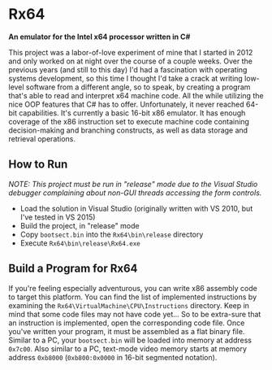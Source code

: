 # Rx64
**An emulator for the Intel x64 processor written in C#**


This project was a labor-of-love experiment of mine that I started in 2012 and only worked on at night
over the course of a couple weeks. Over the previous years (and still to this day) I'd had a fascination
with operating systems development, so this time I thought I'd take a crack at writing low-level software from 
a different angle, so to speak, by creating a program that's able to read and interpret x64 machine code.
All the while utilizing the nice OOP features that C# has to offer. Unfortunately, it never reached 64-bit
capabilities. It's currently a basic 16-bit x86 emulator. It has enough coverage of the x86 instruction set
to execute machine code containing decision-making and branching constructs, as well as data storage and
retrieval operations.


## How to Run

*NOTE: This project must be run in "release" mode due to the Visual Studio debugger complaining
about non-GUI threads accessing the form controls.*

- Load the solution in Visual Studio (originally written with VS 2010, but I've tested in VS 2015)
- Build the project, in "release" mode
- Copy `bootsect.bin` into the `Rx64\bin\release` directory
- Execute `Rx64\bin\release\Rx64.exe`


## Build a Program for Rx64

If you're feeling especially adventurous, you can write x86 assembly code to target this platform.
You can find the list of implemented instructions by examining the `Rx64\VirtualMachine\CPU\Instructions`
directory. Keep in mind that some code files may not have code yet... So to be extra-sure that an
instruction is implemented, open the corresponding code file. Once you've written your program,
it must be assembled as a flat binary file. Similar to a PC, your `bootsect.bin` will be loaded
into memory at address `0x7c00`. Also similar to a PC, text-mode video memory starts at memory
address `0xb8000` (`0xb800:0x0000` in 16-bit segmented notation).
